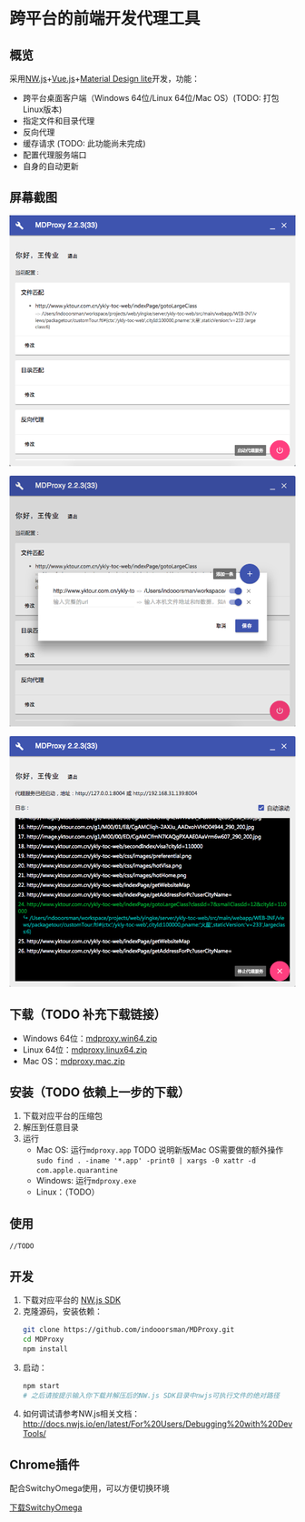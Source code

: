 # 跨平台的前端开发代理工具

## 概览

采用[NW.js](http://nwjs.io)+[Vue.js](http://vuejs.org)+[Material Design lite](https://getmdl.io/)开发，功能：
- 跨平台桌面客户端（Windows 64位/Linux 64位/Mac OS）(TODO: 打包Linux版本)
- 指定文件和目录代理
- 反向代理
- 缓存请求 (TODO: 此功能尚未完成)
- 配置代理服务端口
- 自身的自动更新

## 屏幕截图

![0](assets/0.png)

![1](assets/1.png)

![2](assets/2.png)

## 下载（TODO 补充下载链接）

- Windows 64位：[mdproxy.win64.zip](#nogo)
- Linux 64位：[mdproxy.linux64.zip](#nogo)
- Mac OS：[mdproxy.mac.zip](#nogo)

## 安装（TODO 依赖上一步的下载）

1. 下载对应平台的压缩包
1. 解压到任意目录
1. 运行
    - Mac OS: 运行`mdproxy.app` TODO 说明新版Mac OS需要做的额外操作`sudo find . -iname '*.app' -print0 | xargs -0 xattr -d com.apple.quarantine`
    - Windows: 运行`mdproxy.exe`
    - Linux：（TODO）

## 使用

    //TODO
    
## 开发
    
1. 下载对应平台的 [NW.js SDK](https://nwjs.io/downloads/)
1. 克隆源码，安装依赖：
   ```bash
   git clone https://github.com/indooorsman/MDProxy.git
   cd MDProxy
   npm install
   ```
1. 启动： 
   ```bash
   npm start
   # 之后请按提示输入你下载并解压后的NW.js SDK目录中nwjs可执行文件的绝对路径
   ```
1. 如何调试请参考NW.js相关文档：<http://docs.nwjs.io/en/latest/For%20Users/Debugging%20with%20DevTools/>   

## Chrome插件

配合SwitchyOmega使用，可以方便切换环境

[下载SwitchyOmega](https://github.com/FelisCatus/SwitchyOmega/releases)